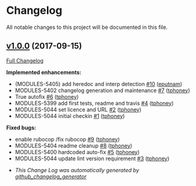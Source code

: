 # Changelog

All notable changes to this project will be documented in this file.


## [v1.0.0](https://github.com/puppetlabs/puppet-lint-i18n/tree/v1.0.0) (2017-09-15)

[Full Changelog](https://github.com/puppetlabs/puppet-lint-i18n/compare/1acc01c85d67db00ca3c8d3297bc695be362679c...v1.0.0)

**Implemented enhancements:**

- \(MODULES-5405\) add heredoc and interp detection [\#10](https://github.com/puppetlabs/puppet-lint-i18n/pull/10) ([eputnam](https://github.com/eputnam))
- MODULES-5402 changelog generation and maintenance [\#7](https://github.com/puppetlabs/puppet-lint-i18n/pull/7) ([tphoney](https://github.com/tphoney))
- True autofix [\#6](https://github.com/puppetlabs/puppet-lint-i18n/pull/6) ([tphoney](https://github.com/tphoney))
- MODULES-5399 add first tests, readme and travis [\#4](https://github.com/puppetlabs/puppet-lint-i18n/pull/4) ([tphoney](https://github.com/tphoney))
- MODULES-5044 set licence and URL [\#2](https://github.com/puppetlabs/puppet-lint-i18n/pull/2) ([tphoney](https://github.com/tphoney))
- MODULES-5044 initial checkin [\#1](https://github.com/puppetlabs/puppet-lint-i18n/pull/1) ([tphoney](https://github.com/tphoney))

**Fixed bugs:**

- enable rubocop /fix rubocop [\#9](https://github.com/puppetlabs/puppet-lint-i18n/pull/9) ([tphoney](https://github.com/tphoney))
- MODULES-5404 readme cleanup [\#8](https://github.com/puppetlabs/puppet-lint-i18n/pull/8) ([tphoney](https://github.com/tphoney))
- MODULES-5400 hardcoded auto-fix [\#5](https://github.com/puppetlabs/puppet-lint-i18n/pull/5) ([tphoney](https://github.com/tphoney))
- MODULES-5044 update lint version requirement [\#3](https://github.com/puppetlabs/puppet-lint-i18n/pull/3) ([tphoney](https://github.com/tphoney))



* *This Change Log was automatically generated by [github_changelog_generator](https://github.com/skywinder/Github-Changelog-Generator)*